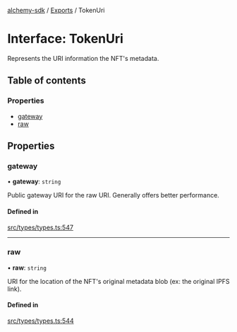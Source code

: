 [alchemy-sdk](../README.md) / [Exports](../modules.md) / TokenUri

# Interface: TokenUri

Represents the URI information the NFT's metadata.

## Table of contents

### Properties

- [gateway](TokenUri.md#gateway)
- [raw](TokenUri.md#raw)

## Properties

### gateway

• **gateway**: `string`

Public gateway URI for the raw URI. Generally offers better performance.

#### Defined in

[src/types/types.ts:547](https://github.com/alchemyplatform/alchemy-sdk-js/blob/905f87c/src/types/types.ts#L547)

___

### raw

• **raw**: `string`

URI for the location of the NFT's original metadata blob (ex: the original
IPFS link).

#### Defined in

[src/types/types.ts:544](https://github.com/alchemyplatform/alchemy-sdk-js/blob/905f87c/src/types/types.ts#L544)
